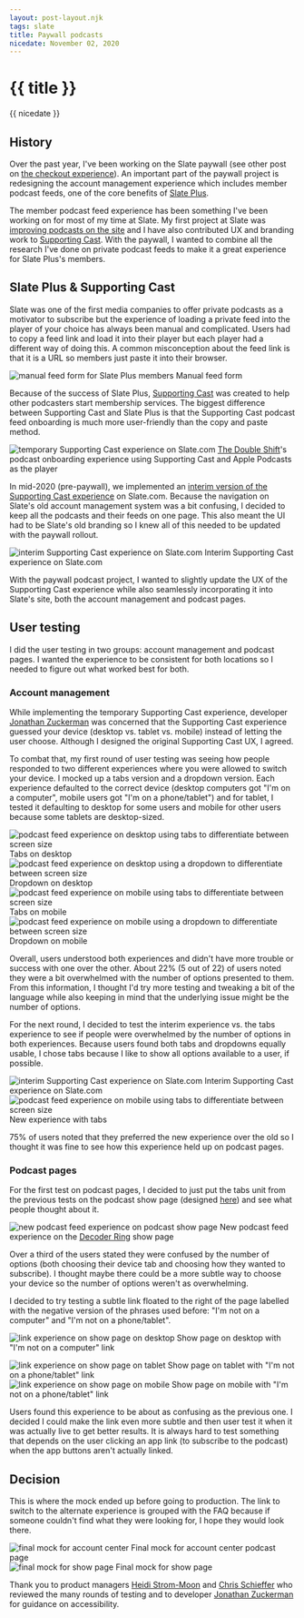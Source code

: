```yaml
---
layout: post-layout.njk
tags: slate
title: Paywall podcasts
nicedate: November 02, 2020
---
```

# {{ title }}
<p class="date">{{ nicedate }}</p>

## History

Over the past year, I've been working on the Slate paywall (see other post on [the checkout experience](/paywall-checkout)). An important part of the paywall project is redesigning the account management experience which includes member podcast feeds, one of the core benefits of [Slate Plus](https://my.slate.com/plus/).

The member podcast feed experience has been something I've been working on for most of my time at Slate. My first project at Slate was [improving podcasts on the site](/slate-podcasts) and I have also contributed UX and branding work to [Supporting Cast](https://www.supportingcast.fm). With the paywall, I wanted to combine all the research I've done on private podcast feeds to make it a great experience for Slate Plus's members. 

## Slate Plus & Supporting Cast 

Slate was one of the first media companies to offer private podcasts as a motivator to subscribe but the experience of loading a private feed into the player of your choice has always been manual and complicated. Users had to copy a feed link and load it into their player but each player had a different way of doing this. A common misconception about the feed link is that it is a URL so members just paste it into their browser. 

![manual feed form for Slate Plus members](/img/paywall_podcasts/manual_feed_loading.gif)
<span class="caption">Manual feed form</span>

Because of the success of Slate Plus, [Supporting Cast](https://www.supportingcast.fm) was created to help other podcasters start membership services. The biggest difference between Supporting Cast and Slate Plus is that the Supporting Cast podcast feed onboarding is much more user-friendly than the copy and paste method.  

<div class="mobile-img">
	<img src="/img/paywall_podcasts/onboarding_demo_double_shift.gif" alt="temporary Supporting Cast experience on Slate.com" />
	<span class="caption"><a href="https://doubleshift.supportingcast.fm/">The Double Shift</a>'s podcast onboarding experience using Supporting Cast and Apple Podcasts as the player</span> 
</div>

In mid-2020 (pre-paywall), we implemented an [interim version of the Supporting Cast experience](https://slate.com/briefing/2020/05/announcing-a-major-upgrade-to-the-slate-plus-podcast-experience.html) on Slate.com. Because the navigation on Slate's old account management system was a bit confusing, I decided to keep all the podcasts and their feeds on one page. This also meant the UI had to be Slate's old branding so I knew all of this needed to be updated with the paywall rollout.  

<div class="mobile-img">
	<img src="/img/paywall_podcasts/temp_SC_experience.gif" alt="interim Supporting Cast experience on Slate.com" />
	<span class="caption">Interim Supporting Cast experience on Slate.com</span> 
</div>

With the paywall podcast project, I wanted to slightly update the UX of the Supporting Cast experience while also seamlessly incorporating it into Slate's site, both the account management and podcast pages. 


## User testing

I did the user testing in two groups: account management and podcast pages. I wanted the experience to be consistent for both locations so I needed to figure out what worked best for both. 

### Account management

While implementing the temporary Supporting Cast experience, developer [Jonathan Zuckerman](https://twitter.com/jon47) was concerned that the Supporting Cast experience guessed your device (desktop vs. tablet vs. mobile) instead of letting the user choose. Although I designed the original Supporting Cast UX, I agreed. 

To combat that, my first round of user testing was seeing how people responded to two different experiences where you were allowed to switch your device. I mocked up a tabs version and a dropdown version. Each experience defaulted to the correct device (desktop computers got "I'm on a computer", mobile users got "I'm on a phone/tablet") and for tablet, I tested it defaulting to desktop for some users and mobile for other users because some tablets are desktop-sized. 

<div class="img-flex-wrapper">
	<div class="img-flex-50">
		<img alt="podcast feed experience on desktop using tabs to differentiate between screen size" src="/img/paywall_podcasts/1_tabs_desktop.png">
		<span class="caption">Tabs on desktop</span>
	</div>
	<div class="img-flex-50">
		<img alt="podcast feed experience on desktop using a dropdown to differentiate between screen size" src="/img/paywall_podcasts/1_dropdown_desktop.png">
		<span class="caption">Dropdown on desktop</span>
	</div>
</div>
<div class="img-flex-wrapper">
	<div class="img-flex-50">
		<img alt="podcast feed experience on mobile using tabs to differentiate between screen size" src="/img/paywall_podcasts/1_tabs_mobile.png">
		<span class="caption">Tabs on mobile</span>
	</div>
	<div class="img-flex-50">
		<img alt="podcast feed experience on mobile using a dropdown to differentiate between screen size" src="/img/paywall_podcasts/1_dropdown_mobile.png">
		<span class="caption">Dropdown on mobile</span>
	</div>
</div>

Overall, users understood both experiences and didn't have more trouble or success with one over the other. About 22% (5 out of 22) of users noted they were a bit overwhelmed with the number of options presented to them. From this information, I thought I'd try more testing and tweaking a bit of the language while also keeping in mind that the underlying issue might be the number of options. 

For the next round, I decided to test the interim experience vs. the tabs experience to see if people were overwhelmed by the number of options in both experiences. Because users found both tabs and dropdowns equally usable, I chose tabs because I like to show all options available to a user, if possible.

<div class="img-flex-wrapper">
	<div class="img-flex-50">
		<img src="/img/paywall_podcasts/temp_SC_experience.gif" alt="interim Supporting Cast experience on Slate.com" />
		<span class="caption">Interim Supporting Cast experience on Slate.com</span> 
	</div>
	<div class="img-flex-50">
		<img src="/img/paywall_podcasts/1_tabs_mobile.png" alt="podcast feed experience on mobile using tabs to differentiate between screen size" />
		<span class="caption">New experience with tabs</span>
	</div>
</div>

75% of users noted that they preferred the new experience over the old so I thought it was fine to see how this experience held up on podcast pages. 

### Podcast pages

For the first test on podcast pages, I decided to just put the tabs unit from the previous tests on the podcast show page (designed [here](/slate-podcasts)) and see what people thought about it. 

![new podcast feed experience on podcast show page](/img/paywall_podcasts/3_tabs_show_page.png)
<span class="caption">New podcast feed experience on the <a href="https://slate.com/podcasts/decoder-ring">Decoder Ring</a> show page</span>

Over a third of the users stated they were confused by the number of options (both choosing their device tab and choosing how they wanted to subscribe). I thought maybe there could be a more subtle way to choose your device so the number of options weren't as overwhelming. 

I decided to try testing a subtle link floated to the right of the page labelled with the negative version of the phrases used before: "I'm not on a computer" and "I'm not on a phone/tablet". 

![link experience on show page on desktop](/img/paywall_podcasts/4_link_desktop.png)
<span class="caption">Show page on desktop with "I'm not on a computer" link</span>

<div class="img-flex-wrapper">
	<div class="img-flex-50">
		<img src="/img/paywall_podcasts/4_link_tablet.png" alt="link experience on show page on tablet" />
		<span class="caption">Show page on tablet with "I'm not on a phone/tablet" link</span> 
	</div>
	<div class="img-flex-50">
		<img src="/img/paywall_podcasts/4_link_mobile.png" alt="link experience on show page on mobile" />
		<span class="caption">Show page on mobile with "I'm not on a phone/tablet" link</span>
	</div>
</div>

Users found this experience to be about as confusing as the previous one. I decided I could make the link even more subtle and then user test it when it was actually live to get better results. It is always hard to test something that depends on the user clicking an app link (to subscribe to the podcast) when the app buttons aren't actually linked. 


## Decision

This is where the mock ended up before going to production. The link to switch to the alternate experience is grouped with the FAQ because if someone couldn't find what they were looking for, I hope they would look there. 

<div class="img-flex-wrapper">
	<div class="img-flex-50">
		<img src="/img/paywall_podcasts/final_account_ctr.png" alt="final mock for account center" />
		<span class="caption">Final mock for account center podcast page</span> 
	</div>
	<div class="img-flex-50">
		<img src="/img/paywall_podcasts/final_show_page.png" alt="final mock for show page" />
		<span class="caption">Final mock for show page</span>
	</div>
</div>


Thank you to product managers [Heidi Strom-Moon](https://twitter.com/heidimoon) and [Chris Schieffer](https://twitter.com/cschieffer) who reviewed the many rounds of testing and to developer [Jonathan Zuckerman](https://twitter.com/jon47) for guidance on accessibility. 
